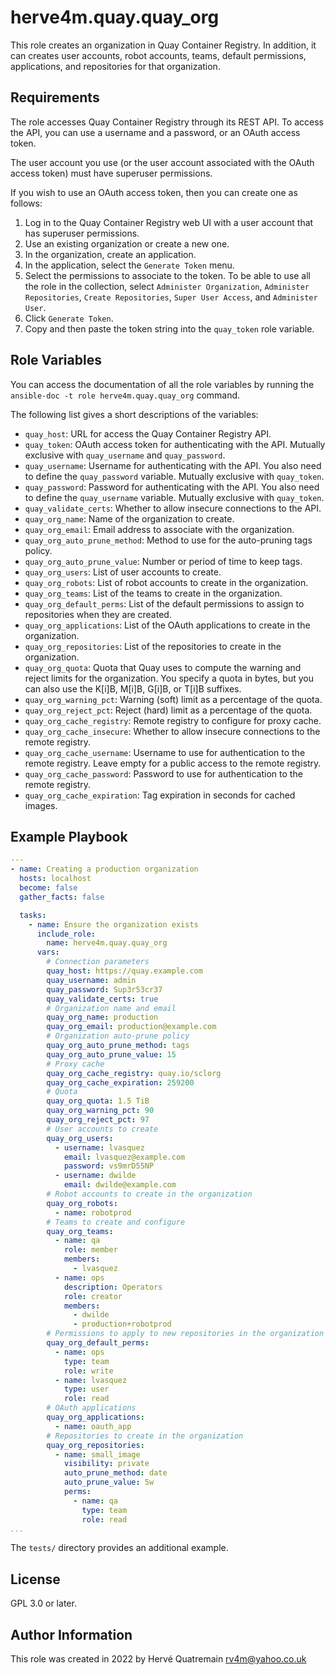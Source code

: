 herve4m.quay.quay_org
=========

This role creates an organization in Quay Container Registry.
In addition, it can creates user accounts, robot accounts, teams, default permissions, applications, and repositories for that organization.


Requirements
------------

The role accesses Quay Container Registry through its REST API.
To access the API, you can use a username and a password, or an OAuth access token.

The user account you use (or the user account associated with the OAuth access token) must have superuser permissions.

If you wish to use an OAuth access token, then you can create one as follows:

1. Log in to the Quay Container Registry web UI with a user account that has superuser permissions.
2. Use an existing organization or create a new one.
3. In the organization, create an application.
4. In the application, select the `Generate Token` menu.
5. Select the permissions to associate to the token.
   To be able to use all the role in the collection, select `Administer Organization`, `Administer Repositories`, `Create Repositories`, `Super User Access`, and `Administer User`.
6. Click `Generate Token`.
7. Copy and then paste the token string into the `quay_token` role variable.


Role Variables
--------------

You can access the documentation of all the role variables by running the `ansible-doc -t role herve4m.quay.quay_org` command.

The following list gives a short descriptions of the variables:

* `quay_host`: URL for access the Quay Container Registry API.
* `quay_token`: OAuth access token for authenticating with the API.
  Mutually exclusive with `quay_username` and `quay_password`.
* `quay_username`: Username for authenticating with the API.
  You also need to define the `quay_password` variable.
  Mutually exclusive with `quay_token`.
* `quay_password`: Password for authenticating with the API.
  You also need to define the `quay_username` variable.
  Mutually exclusive with `quay_token`.
* `quay_validate_certs`: Whether to allow insecure connections to the API.
* `quay_org_name`: Name of the organization to create.
* `quay_org_email`: Email address to associate with the organization.
* `quay_org_auto_prune_method`: Method to use for the auto-pruning tags policy.
* `quay_org_auto_prune_value`: Number or period of time to keep tags.
* `quay_org_users`: List of user accounts to create.
* `quay_org_robots`: List of robot accounts to create in the organization.
* `quay_org_teams`: List of the teams to create in the organization.
* `quay_org_default_perms`: List of the default permissions to assign to repositories when they are created.
* `quay_org_applications`: List of the OAuth applications to create in the organization.
* `quay_org_repositories`: List of the repositories to create in the organization.
* `quay_org_quota`: Quota that Quay uses to compute the warning and reject limits for the organization.
  You specify a quota in bytes, but you can also use the K[i]B, M[i]B, G[i]B, or T[i]B suffixes.
* `quay_org_warning_pct`: Warning (soft) limit as a percentage of the quota.
* `quay_org_reject_pct`: Reject (hard) limit as a percentage of the quota.
* `quay_org_cache_registry`: Remote registry to configure for proxy cache.
* `quay_org_cache_insecure`: Whether to allow insecure connections to the remote registry.
* `quay_org_cache_username`: Username to use for authentication to the remote registry.
  Leave empty for a public access to the remote registry.
* `quay_org_cache_password`: Password to use for authentication to the remote registry.
* `quay_org_cache_expiration`: Tag expiration in seconds for cached images.


Example Playbook
----------------

```yaml
---
- name: Creating a production organization
  hosts: localhost
  become: false
  gather_facts: false

  tasks:
    - name: Ensure the organization exists
      include_role:
        name: herve4m.quay.quay_org
      vars:
        # Connection parameters
        quay_host: https://quay.example.com
        quay_username: admin
        quay_password: Sup3r53cr37
        quay_validate_certs: true
        # Organization name and email
        quay_org_name: production
        quay_org_email: production@example.com
        # Organization auto-prune policy
        quay_org_auto_prune_method: tags
        quay_org_auto_prune_value: 15
        # Proxy cache
        quay_org_cache_registry: quay.io/sclorg
        quay_org_cache_expiration: 259200
        # Quota
        quay_org_quota: 1.5 TiB
        quay_org_warning_pct: 90
        quay_org_reject_pct: 97
        # User accounts to create
        quay_org_users:
          - username: lvasquez
            email: lvasquez@example.com
            password: vs9mrD55NP
          - username: dwilde
            email: dwilde@example.com
        # Robot accounts to create in the organization
        quay_org_robots:
          - name: robotprod
        # Teams to create and configure
        quay_org_teams:
          - name: qa
            role: member
            members:
              - lvasquez
          - name: ops
            description: Operators
            role: creator
            members:
              - dwilde
              - production+robotprod
        # Permissions to apply to new repositories in the organization
        quay_org_default_perms:
          - name: ops
            type: team
            role: write
          - name: lvasquez
            type: user
            role: read
        # OAuth applications
        quay_org_applications:
          - name: oauth_app
        # Repositories to create in the organization
        quay_org_repositories:
          - name: small_image
            visibility: private
            auto_prune_method: date
            auto_prune_value: 5w
            perms:
              - name: qa
                type: team
                role: read
...
```

The `tests/` directory provides an additional example.


License
-------

GPL 3.0 or later.


Author Information
------------------

This role was created in 2022 by Hervé Quatremain <rv4m@yahoo.co.uk>
